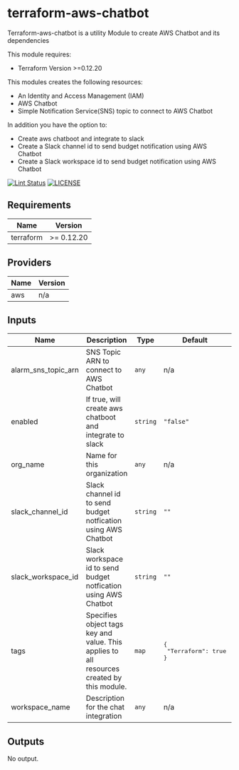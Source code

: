 # terraform-aws-chatbot

Terraform-aws-chatbot is a utility Module to create AWS Chatbot and its dependencies

This module requires:
 * Terraform Version >=0.12.20

This modules creates the following resources:

 - An Identity and Access Management (IAM)
 - AWS Chatbot
 - Simple Notification Service(SNS) topic to connect to AWS Chatbot

In addition you have the option to:

 - Create aws chatboot and integrate to slack
 - Create a Slack channel id to send budget notification using AWS Chatbot
 - Create a Slack workspace id to send budget notification using AWS Chatbot


[![Lint Status](https://github.com/DNXLabs/terraform-aws-chatbot/workflows/Lint/badge.svg)](https://github.com/DNXLabs/terraform-aws-chatbot/actions)
[![LICENSE](https://img.shields.io/github/license/DNXLabs/terraform-aws-chatbot)](https://github.com/DNXLabs/terraform-aws-chatbot/blob/master/LICENSE)



<!-- BEGINNING OF PRE-COMMIT-TERRAFORM DOCS HOOK -->
## Requirements

| Name | Version |
|------|---------|
| terraform | >= 0.12.20 |

## Providers

| Name | Version |
|------|---------|
| aws | n/a |

## Inputs

| Name | Description | Type | Default | Required |
|------|-------------|------|---------|:--------:|
| alarm\_sns\_topic\_arn | SNS Topic ARN to connect to AWS Chatbot | `any` | n/a | yes |
| enabled | If true, will create aws chatboot and integrate to slack | `string` | `"false"` | no |
| org\_name | Name for this organization | `any` | n/a | yes |
| slack\_channel\_id | Slack channel id to send budget notfication using AWS Chatbot | `string` | `""` | no |
| slack\_workspace\_id | Slack workspace id to send budget notfication using AWS Chatbot | `string` | `""` | no |
| tags | Specifies object tags key and value. This applies to all resources created by this module. | `map` | <pre>{<br>  "Terraform": true<br>}</pre> | no |
| workspace\_name | Description for the chat integration | `any` | n/a | yes |

## Outputs

No output.

<!-- END OF PRE-COMMIT-TERRAFORM DOCS HOOK -->